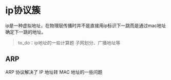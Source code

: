 # ip协议簇

ip是一种虚拟地址，在物理层传播时并不是直接用ip标识下一跳而是通过mac地址确定下一跳的地址。

> to_do：ip地址的一些计算题
> 子网划分、广播地址等

## ARP
ARP 协议解决了 IP 地址转 MAC 地址的一些问题